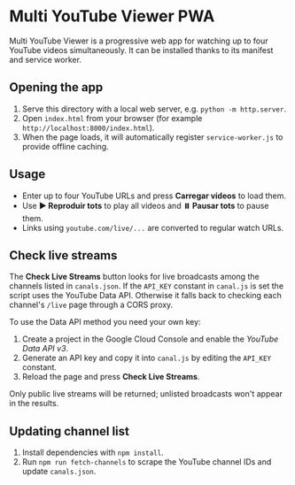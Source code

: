 # Multi YouTube Viewer PWA

Multi YouTube Viewer is a progressive web app for watching up to four YouTube videos simultaneously. It can be installed thanks to its manifest and service worker.

## Opening the app

1. Serve this directory with a local web server, e.g. `python -m http.server`.
2. Open `index.html` from your browser (for example `http://localhost:8000/index.html`).
3. When the page loads, it will automatically register `service-worker.js` to provide offline caching.

## Usage

- Enter up to four YouTube URLs and press **Carregar vídeos** to load them.
- Use **▶️ Reproduir tots** to play all videos and **⏸️ Pausar tots** to pause them.
- Links using `youtube.com/live/...` are converted to regular watch URLs.

## Check live streams

The **Check Live Streams** button looks for live broadcasts among the channels
listed in `canals.json`. If the `API_KEY` constant in `canal.js` is set the
script uses the YouTube Data API. Otherwise it falls back to checking each
channel's `/live` page through a CORS proxy.

To use the Data API method you need your own key:

1. Create a project in the Google Cloud Console and enable the *YouTube Data API v3*.
2. Generate an API key and copy it into `canal.js` by editing the `API_KEY`
   constant.
3. Reload the page and press **Check Live Streams**.

Only public live streams will be returned; unlisted broadcasts won't appear in
the results.

## Updating channel list

1. Install dependencies with `npm install`.
2. Run `npm run fetch-channels` to scrape the YouTube channel IDs and update `canals.json`.

